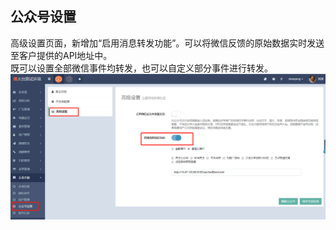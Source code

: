 ## 公众号设置

高级设置页面，新增加“启用消息转发功能”。可以将微信反馈的原始数据实时发送至客户提供的API地址中。  
既可以设置全部微信事件均转发，也可以自定义部分事件进行转发。  
![](/assets/1519710566%281%29.jpg)

